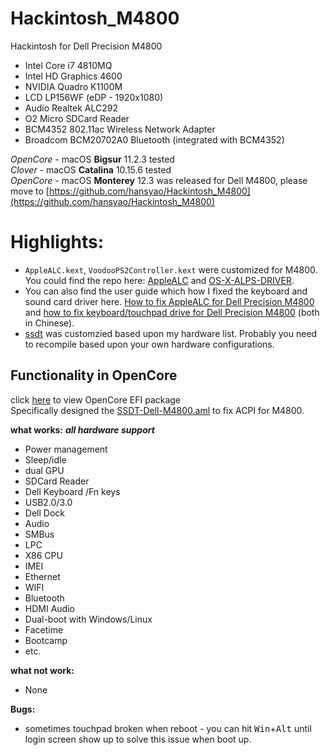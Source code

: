# Hackintosh_M4800
Hackintosh for Dell Precision M4800

* Intel Core i7 4810MQ
* Intel HD Graphics 4600
* NVIDIA Quadro K1100M
* LCD LP156WF (eDP - 1920x1080)
* Audio Realtek ALC292
* O2 Micro SDCard Reader
* BCM4352 802.11ac Wireless Network Adapter
* Broadcom BCM20702A0 Bluetooth (integrated with BCM4352)

*OpenCore* - macOS **Bigsur** 11.2.3  tested \
*Clover* - macOS **Catalina** 10.15.6 tested \
*OpenCore* - macOS **Monterey** 12.3 was released for Dell M4800, please move to [https://github.com/hansyao/Hackintosh_M4800](https://github.com/hansyao/Hackintosh_M4800)

# Highlights:

* ```AppleALC.kext```, ```VoodooPS2Controller.kext``` were customized for M4800. You could find the repo here: [AppleALC](https://github.com/hansyao/AppleALC_Dell_M4800) and [OS-X-ALPS-DRIVER](https://github.com/hansyao/OS-X-ALPS-DRIVER).
* You can also find the user guide which how I fixed the keyboard and sound card driver here. [How to fix AppleALC for Dell Precision M4800](https://blog.oneplus-solution.com/Dell_Precision_M4800_AppleALC_fix) and [how to fix keyboard/touchpad drive for Dell Precision M4800](https://blog.oneplus-solution.com/Dell_M4800_keyboard_fix) (both in Chinese).
* [ssdt](../../blob/master/OpenCore/SSDT-Dell-M4800.dsl) was customzied based upon my hardware list. Probably you need to recompile based upon your own hardware configurations. 


## Functionality in OpenCore
click [here](https://github.com/badfellow/Hackintosh_M4800/tree/master/OpenCore) to view OpenCore EFI package \
Specifically designed the [SSDT-Dell-M4800.aml](https://github.com/badfellow/Hackintosh_M4800/raw/master/OpenCore/EFI/OC/ACPI/SSDT-Dell-M4800.aml) to fix ACPI for M4800. 

**what works:**
***all hardware support***
* Power management
* Sleep/idle
* dual GPU
* SDCard Reader
* Dell Keyboard /Fn keys
* USB2.0/3.0
* Dell Dock
* Audio
* SMBus
* LPC
* X86 CPU
* IMEI
* Ethernet
* WIFI
* Bluetooth
* HDMI Audio
* Dual-boot with Windows/Linux
* Facetime
* Bootcamp
* etc.

**what not work:**
* None

**Bugs:**
* sometimes touchpad broken when reboot - you can hit <kbd>Win</kbd>+<kbd>Alt</kbd> until login screen show up to solve this issue when boot up. 
